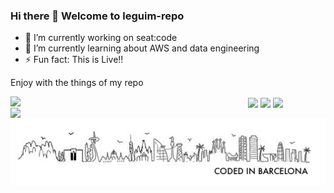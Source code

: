 ### Hi there 👋 Welcome to leguim-repo

- 🔭 I’m currently working on seat:code
- 🌱 I’m currently learning about AWS and data engineering
- ⚡ Fun fact: This is Live!!

Enjoy with the things of my repo

<img align="center" width="380" src="http://github-profile-summary-cards.vercel.app/api/cards/stats?username=leguim-repo&theme=default"/>
<img align="center" src="https://github-readme-streak-stats.herokuapp.com?user=leguim-repo"></img>
<img align="left" width="380" src="http://github-profile-summary-cards.vercel.app/api/cards/repos-per-language?username=leguim-repo&theme=default"/>
<img align="left" width="380" src="http://github-profile-summary-cards.vercel.app/api/cards/most-commit-language?username=leguim-repo&theme=default"/>
<img align="center" width="380" src="https://github-profile-trophy.vercel.app/?username=leguim-repo&column=3&margin-w=15&margin-h=15"/>

<img align="center" src="https://raw.githubusercontent.com/leguim-repo/leguim-repo/master/img/currentfooter.png" witdh="109px" />


<!--
https://github-profile-summary-cards.vercel.app/demo.html

-->
